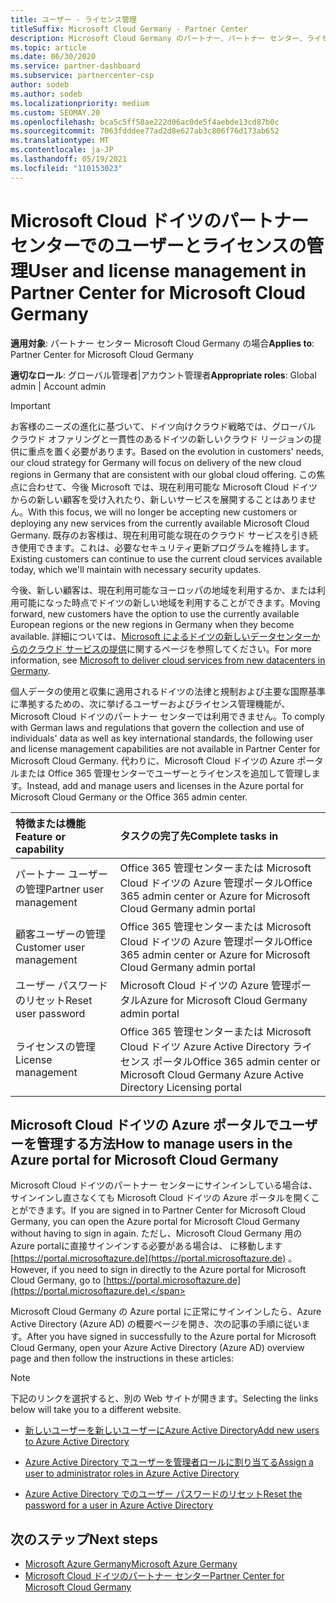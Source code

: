 ```yaml
---
title: ユーザー - ライセンス管理
titleSuffix: Microsoft Cloud Germany - Partner Center
description: Microsoft Cloud Germany のパートナー、パートナー センター、ライセンス、パスワードのリセットに関する情報を管理する方法と場所について説明します。
ms.topic: article
ms.date: 06/30/2020
ms.service: partner-dashboard
ms.subservice: partnercenter-csp
author: sodeb
ms.author: sodeb
ms.localizationpriority: medium
ms.custom: SEOMAY.20
ms.openlocfilehash: bca5c5ff58ae222d06ac0de5f4aebde13cd87b0c
ms.sourcegitcommit: 7063fdddee77ad2d8e627ab3c806f76d173ab652
ms.translationtype: MT
ms.contentlocale: ja-JP
ms.lasthandoff: 05/19/2021
ms.locfileid: "110153023"
---
```

# <a name="user-and-license-management-in-partner-center-for-microsoft-cloud-germany"></a><span data-ttu-id="b0197-103">Microsoft Cloud ドイツのパートナー センターでのユーザーとライセンスの管理</span><span class="sxs-lookup"><span data-stu-id="b0197-103">User and license management in Partner Center for Microsoft Cloud Germany</span></span>

<span data-ttu-id="b0197-104">**適用対象**: パートナー センター Microsoft Cloud Germany の場合</span><span class="sxs-lookup"><span data-stu-id="b0197-104">**Applies to**: Partner Center for Microsoft Cloud Germany</span></span>

<span data-ttu-id="b0197-105">**適切なロール**: グローバル管理者|アカウント管理者</span><span class="sxs-lookup"><span data-stu-id="b0197-105">**Appropriate roles**: Global admin | Account admin</span></span>

> [!IMPORTANT]
> <span data-ttu-id="b0197-106">お客様のニーズの進化に基づいて、ドイツ向けクラウド戦略では、グローバル クラウド オファリングと一貫性のあるドイツの新しいクラウド リージョンの提供に重点を置く必要があります。</span><span class="sxs-lookup"><span data-stu-id="b0197-106">Based on the evolution in customers' needs, our cloud strategy for Germany will focus on delivery of the new cloud regions in Germany that are consistent with our global cloud offering.</span></span> <span data-ttu-id="b0197-107">この焦点に合わせて、今後 Microsoft では、現在利用可能な Microsoft Cloud ドイツからの新しい顧客を受け入れたり、新しいサービスを展開することはありません。</span><span class="sxs-lookup"><span data-stu-id="b0197-107">With this focus, we will no longer be accepting new customers or deploying any new services from the currently available Microsoft Cloud Germany.</span></span> <span data-ttu-id="b0197-108">既存のお客様は、現在利用可能な現在のクラウド サービスを引き続き使用できます。これは、必要なセキュリティ更新プログラムを維持します。</span><span class="sxs-lookup"><span data-stu-id="b0197-108">Existing customers can continue to use the current cloud services available today, which we'll maintain with necessary security updates.</span></span>
>  
> <span data-ttu-id="b0197-109">今後、新しい顧客は、現在利用可能なヨーロッパの地域を利用するか、または利用可能になった時点でドイツの新しい地域を利用することができます。</span><span class="sxs-lookup"><span data-stu-id="b0197-109">Moving forward, new customers have the option to use the currently available European regions or the new regions in Germany when they become available.</span></span> <span data-ttu-id="b0197-110">詳細については、[Microsoft によるドイツの新しいデータセンターからのクラウド サービスの提供](https://news.microsoft.com/europe/2018/08/31/microsoft-to-deliver-cloud-services-from-new-datacentres-in-germany-in-2019-to-meet-evolving-customer-needs/)に関するページを参照してください。</span><span class="sxs-lookup"><span data-stu-id="b0197-110">For more information, see [Microsoft to deliver cloud services from new datacenters in Germany](https://news.microsoft.com/europe/2018/08/31/microsoft-to-deliver-cloud-services-from-new-datacentres-in-germany-in-2019-to-meet-evolving-customer-needs/).</span></span>

<span data-ttu-id="b0197-111">個人データの使用と収集に適用されるドイツの法律と規制および主要な国際基準に準拠するための、次に挙げるユーザーおよびライセンス管理機能が、Microsoft Cloud ドイツのパートナー センターでは利用できません。</span><span class="sxs-lookup"><span data-stu-id="b0197-111">To comply with German laws and regulations that govern the collection and use of individuals' data as well as key international standards, the following user and license management capabilities are not available in Partner Center for Microsoft Cloud Germany.</span></span> <span data-ttu-id="b0197-112">代わりに、Microsoft Cloud ドイツの Azure ポータルまたは Office 365 管理センターでユーザーとライセンスを追加して管理します。</span><span class="sxs-lookup"><span data-stu-id="b0197-112">Instead, add and manage users and licenses in the Azure portal for Microsoft Cloud Germany or the Office 365 admin center.</span></span>

<span data-ttu-id="b0197-113">特徴または機能</span><span class="sxs-lookup"><span data-stu-id="b0197-113">Feature or capability</span></span> | <span data-ttu-id="b0197-114">タスクの完了先</span><span class="sxs-lookup"><span data-stu-id="b0197-114">Complete tasks in</span></span>
:--- | :---
<span data-ttu-id="b0197-115">パートナー ユーザーの管理</span><span class="sxs-lookup"><span data-stu-id="b0197-115">Partner user management</span></span> | <span data-ttu-id="b0197-116">Office 365 管理センターまたは Microsoft Cloud ドイツの Azure 管理ポータル</span><span class="sxs-lookup"><span data-stu-id="b0197-116">Office 365 admin center or Azure for Microsoft Cloud Germany admin portal</span></span>
<span data-ttu-id="b0197-117">顧客ユーザーの管理</span><span class="sxs-lookup"><span data-stu-id="b0197-117">Customer user management</span></span> | <span data-ttu-id="b0197-118">Office 365 管理センターまたは Microsoft Cloud ドイツの Azure 管理ポータル</span><span class="sxs-lookup"><span data-stu-id="b0197-118">Office 365 admin center or Azure for Microsoft Cloud Germany admin portal</span></span>
<span data-ttu-id="b0197-119">ユーザー パスワードのリセット</span><span class="sxs-lookup"><span data-stu-id="b0197-119">Reset user password</span></span> | <span data-ttu-id="b0197-120">Microsoft Cloud ドイツの Azure 管理ポータル</span><span class="sxs-lookup"><span data-stu-id="b0197-120">Azure for Microsoft Cloud Germany admin portal</span></span>
<span data-ttu-id="b0197-121">ライセンスの管理</span><span class="sxs-lookup"><span data-stu-id="b0197-121">License management</span></span> | <span data-ttu-id="b0197-122">Office 365 管理センターまたは Microsoft Cloud ドイツ Azure Active Directory ライセンス ポータル</span><span class="sxs-lookup"><span data-stu-id="b0197-122">Office 365 admin center or Microsoft Cloud Germany Azure Active Directory Licensing portal</span></span>

## <a name="how-to-manage-users-in-the-azure-portal-for-microsoft-cloud-germany"></a><span data-ttu-id="b0197-123">Microsoft Cloud ドイツの Azure ポータルでユーザーを管理する方法</span><span class="sxs-lookup"><span data-stu-id="b0197-123">How to manage users in the Azure portal for Microsoft Cloud Germany</span></span> 

<span data-ttu-id="b0197-124">Microsoft Cloud ドイツのパートナー センターにサインインしている場合は、サインインし直さなくても Microsoft Cloud ドイツの Azure ポータルを開くことができます。</span><span class="sxs-lookup"><span data-stu-id="b0197-124">If you are signed in to Partner Center for Microsoft Cloud Germany, you can open the Azure portal for Microsoft Cloud Germany without having to sign in again.</span></span> <span data-ttu-id="b0197-125">ただし、Microsoft Cloud Germany 用の Azure portalに直接サインインする必要がある場合は、 に移動します [https://portal.microsoftazure.de](https://portal.microsoftazure.de) 。</span><span class="sxs-lookup"><span data-stu-id="b0197-125">However, if you need to sign in directly to the Azure portal for Microsoft Cloud Germany, go to [https://portal.microsoftazure.de](https://portal.microsoftazure.de).</span></span> 

<span data-ttu-id="b0197-126">Microsoft Cloud Germany の Azure portal に正常にサインインしたら、Azure Active Directory (Azure AD) の概要ページを開き、次の記事の手順に従います。</span><span class="sxs-lookup"><span data-stu-id="b0197-126">After you have signed in successfully to the Azure portal for Microsoft Cloud Germany, open your Azure Active Directory (Azure AD) overview page and then follow the instructions in these articles:</span></span>

> [!NOTE]  
> <span data-ttu-id="b0197-127">下記のリンクを選択すると、別の Web サイトが開きます。</span><span class="sxs-lookup"><span data-stu-id="b0197-127">Selecting the links below will take you to a different website.</span></span>

-  [<span data-ttu-id="b0197-128">新しいユーザーを新しいユーザーにAzure Active Directory</span><span class="sxs-lookup"><span data-stu-id="b0197-128">Add new users to Azure Active Directory</span></span>](/azure/active-directory/active-directory-users-create-azure-portal)

-  [<span data-ttu-id="b0197-129">Azure Active Directory でユーザーを管理者ロールに割り当てる</span><span class="sxs-lookup"><span data-stu-id="b0197-129">Assign a user to administrator roles in Azure Active Directory</span></span>](/azure/active-directory/active-directory-users-assign-role-azure-portal)

-  [<span data-ttu-id="b0197-130">Azure Active Directory でのユーザー パスワードのリセット</span><span class="sxs-lookup"><span data-stu-id="b0197-130">Reset the password for a user in Azure Active Directory</span></span>](/azure/active-directory/active-directory-users-reset-password-azure-portal)

## <a name="next-steps"></a><span data-ttu-id="b0197-131">次のステップ</span><span class="sxs-lookup"><span data-stu-id="b0197-131">Next steps</span></span>

-  [<span data-ttu-id="b0197-132">Microsoft Azure Germany</span><span class="sxs-lookup"><span data-stu-id="b0197-132">Microsoft Azure Germany</span></span>](https://azure.microsoft.com/global-infrastructure/germany/)
-  [<span data-ttu-id="b0197-133">Microsoft Cloud ドイツのパートナー センター</span><span class="sxs-lookup"><span data-stu-id="b0197-133">Partner Center for Microsoft Cloud Germany</span></span>](partner-center-for-microsoft-cloud-germany.md)